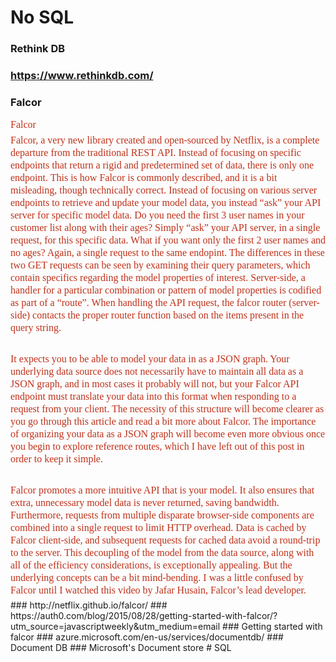 # No SQL
### Rethink DB
### https://www.rethinkdb.com/
### Falcor
<h3 id="falcor" style="box-sizing: border-box; margin-top: 0px; margin-bottom: 5px; padding: 0px; border: 0px; font-stretch: inherit; vertical-align: baseline;"><font color="#bf311a" face="Signika Negative, serif" size="3"><span style="font-weight: normal; line-height: 20px;">Falcor</span></font></h3><h3 id="falcor" style="box-sizing: border-box; margin-top: 0px; margin-bottom: 5px; padding: 0px; border: 0px; font-stretch: inherit; vertical-align: baseline;"><font color="#bf311a" face="Signika Negative, serif" size="3"><span style="font-weight: normal; line-height: 20px;">Falcor, a very new library created and open-sourced by Netflix, is a complete departure from the traditional REST API. Instead of focusing on specific endpoints that return a rigid and predetermined set of data, there is only one endpoint. This is how Falcor is commonly described, and it is a bit misleading, though technically correct. Instead of focusing on various server endpoints to retrieve and update your model data, you instead “ask” your API server for specific model data. Do you need the first 3 user names in your customer list along with their ages? Simply “ask” your API server, in a single request, for this specific data. What if you want only the first 2 user names and no ages? Again, a single request to the same endopint. The differences in these two GET requests can be seen by examining their query parameters, which contain specifics regarding the model properties of interest. Server-side, a handler for a particular combination or pattern of model properties is codified as part of a “route”. When handling the API request, the falcor router (server-side) contacts the proper router function based on the items present in the query string.</span></font></h3><h3 id="falcor" style="box-sizing: border-box; margin-top: 0px; margin-bottom: 5px; padding: 0px; border: 0px; font-stretch: inherit; vertical-align: baseline;"><font color="#bf311a" face="Signika Negative, serif" size="3"><span style="font-weight: normal; line-height: 20px;"><br></span></font></h3><h3 id="falcor" style="box-sizing: border-box; margin-top: 0px; margin-bottom: 5px; padding: 0px; border: 0px; font-stretch: inherit; vertical-align: baseline;"><font color="#bf311a" face="Signika Negative, serif" size="3"><span style="font-weight: normal; line-height: 20px;">It expects you to be able to model your data in as a JSON graph. Your underlying data source does not necessarily have to maintain all data as a JSON graph, and in most cases it probably will not, but your Falcor API endpoint must translate your data into this format when responding to a request from your client. The necessity of this structure will become clearer as you go through this article and read a bit more about Falcor. The importance of organizing your data as a JSON graph will become even more obvious once you begin to explore reference routes, which I have left out of this post in order to keep it simple.</span></font></h3><h3 id="falcor" style="box-sizing: border-box; margin-top: 0px; margin-bottom: 5px; padding: 0px; border: 0px; font-stretch: inherit; vertical-align: baseline;"><font color="#bf311a" face="Signika Negative, serif" size="3"><span style="font-weight: normal; line-height: 20px;"><br></span></font></h3><h3 id="falcor" style="box-sizing: border-box; margin-top: 0px; margin-bottom: 5px; padding: 0px; border: 0px; font-stretch: inherit; vertical-align: baseline;"><font color="#bf311a" face="Signika Negative, serif" size="3"><span style="font-weight: normal; line-height: 20px;">Falcor promotes a more intuitive API that is your model. It also ensures that extra, unnecessary model data is never returned, saving bandwidth. Furthermore, requests from multiple disparate browser-side components are combined into a single request to limit HTTP overhead. Data is cached by Falcor client-side, and subsequent requests for cached data avoid a round-trip to the server. This decoupling of the model from the data source, along with all of the efficiency considerations, is exceptionally appealing. But the underlying concepts can be a bit mind-bending. I was a little confused by Falcor until I watched this video by Jafar Husain, Falcor’s lead developer.</span></font></h3>
### http://netflix.github.io/falcor/
### https://auth0.com/blog/2015/08/28/getting-started-with-falcor/?utm_source=javascriptweekly&utm_medium=email
### Getting started with falcor
### azure.microsoft.com/en-us/services/documentdb/
### Document DB
### Microsoft's Document store
# SQL
